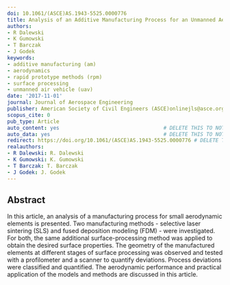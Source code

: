 ```yaml
---
doi: 10.1061/(ASCE)AS.1943-5525.0000776
title: Analysis of an Additive Manufacturing Process for an Unmanned Aerial Vehicle
authors:
- R Dalewski
- K Gumowski
- T Barczak
- J Godek
keywords:
- additive manufacturing (am)
- aerodynamics
- rapid prototype methods (rpm)
- surface processing
- unmanned air vehicle (uav)
date: '2017-11-01'
journal: Journal of Aerospace Engineering
publisher: American Society of Civil Engineers (ASCE)onlinejls@asce.org
scopus_cite: 0
pub_type: Article
auto_content: yes                                  # DELETE THIS TO NOT AUTO GENERATE CONTENT
auto_data: yes                                     # DELETE THIS TO NOT AUTO GENERATE METADATA
redirect: https://doi.org/10.1061/(ASCE)AS.1943-5525.0000776 # DELETE THIS TO NOT REDIRECT
realauthors:
- R Dalewski: R. Dalewski
- K Gumowski: K. Gumowski
- T Barczak: T. Barczak
- J Godek: J. Godek
---
```



## Abstract
In this article, an analysis of a manufacturing process for small aerodynamic elements is presented. Two manufacturing methods - selective laser sintering (SLS) and fused deposition modeling (FDM) - were investigated. For both, the same additional surface-processing method was applied to obtain the desired surface properties. The geometry of the manufactured elements at different stages of surface processing was observed and tested with a profilometer and a scanner to quantify deviations. Process deviations were classified and quantified. The aerodynamic performance and practical application of the models and methods are discussed in this article.
